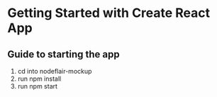 # Getting Started with Create React App

## Guide to starting the app
1. cd into nodeflair-mockup
2. run npm install
3. run npm start
